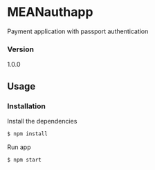# MEANauthapp

Payment application with passport authentication 

### Version
1.0.0

## Usage


### Installation

Install the dependencies

```sh
$ npm install
```
Run app

```sh
$ npm start
```
